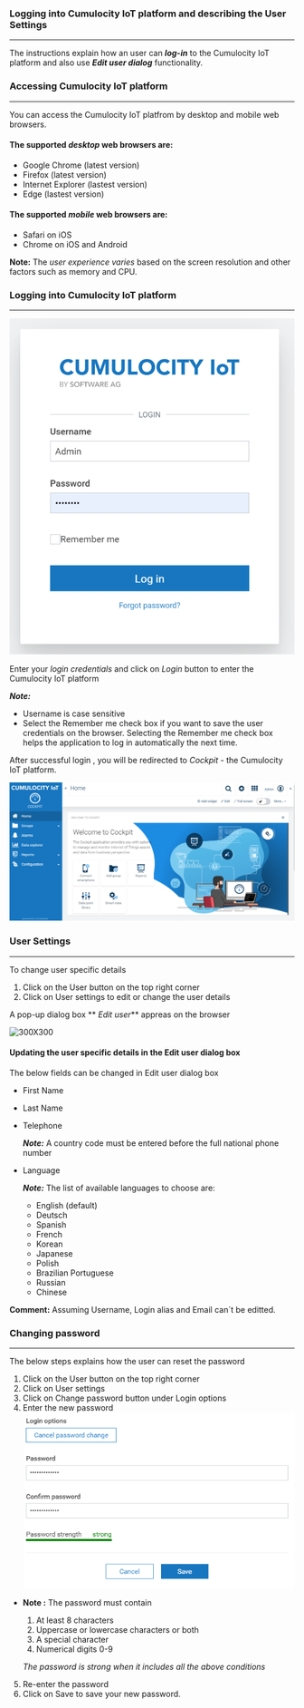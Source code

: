 ### Logging into Cumulocity IoT platform and describing the User Settings
-------------------------------------------------------------------------------------
The instructions explain how an user can **_log-in_** to the Cumulocity IoT platform and also use **_Edit user dialog_** functionality.

### Accessing Cumulocity IoT platform 
--------------------------------------------------------------------------------------------
You can access the Cumulocity IoT platfrom by desktop and mobile web browsers.

#### The supported **_desktop_** web browsers are:
- Google Chrome (latest version)
- Firefox (latest version)
- Internet Explorer (lastest version)
- Edge (lastest version)

#### The supported **_mobile_** web browsers are:
- Safari on iOS 
- Chrome on iOS and Android

**Note:** The _user experience varies_ based on the screen resolution and other factors such as memory and CPU.

### Logging into Cumulocity IoT platform
---------------------------------------------------------------------------------------------
![Login | 300X300,20%](images/Cumolocity_IoT_Login_Page_1.png)

Enter your _login credentials_ and click on _Login_ button to enter the Cumulocity IoT platform 

**_Note:_** 
- Username is case sensitive
- Select the Remember me check box if you want to save the user credentials on the browser. Selecting the Remember me check box helps the application to log in automatically the next time. 


After successful login , you will be redirected to _Cockpit_ - the Cumulocity IoT platform.

![300X300](images/Login_page_2.png)


### User Settings 
------------------------------------------------------------------------------------------
To change user specific details 

1. Click on the User button on the top right corner 
2. Click on User settings to edit or change the user details 

A pop-up dialog box ** _Edit user_** appreas on the browser 

![300X300](images/EditUser_3.png=250*150)


#### Updating the user specific details in the Edit user dialog box
The below fields can be changed in Edit user dialog box
- First Name
- Last Name
- Telephone 
  
  **_Note:_** A country code must be entered before the full national phone number
- Language
  
  **_Note:_** The list of available languages to choose are:
  - English (default)
  - Deutsch
  - Spanish
  - French
  - Korean
  - Japanese
  - Polish
  - Brazilian Portuguese
  - Russian
  - Chinese 

**Comment:**  Assuming Username, Login alias and Email can´t be editted.


### Changing password
--------------------------------------------------------------------------
The below steps explains how the user can reset the password 

1. Click on the User button on the top right corner 
2. Click on User settings 
3. Click on Change password button under Login options
4. Enter the new password
![300X300](images/ChangePassword_4.png)

* **Note :** The password must contain
  1. At least 8 characters
  2. Uppercase or lowercase characters or both
  3. A special character
  4. Numerical digits 0-9

	_The password is strong when it includes all the above conditions_

5. Re-enter the password 
6. Click on Save to save your new password.



